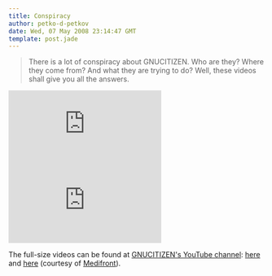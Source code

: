 ```yaml
---
title: Conspiracy
author: petko-d-petkov
date: Wed, 07 May 2008 23:14:47 GMT
template: post.jade
---
```


> There is a lot of conspiracy about GNUCITIZEN. Who are they? Where they come from? And what they are trying to do? Well, these videos shall give you all the answers.

<iframe class="video" src="http://www.youtube.com/embed/VycSMDtGyz4" frameborder="0" allowfullscreen></iframe>
<iframe class="video" src="http://www.youtube.com/embed/Wi7cYvJL5qo" frameborder="0" allowfullscreen></iframe>

The full-size videos can be found at [GNUCITIZEN's YouTube channel](http://youtube.com/gnucitizen): [here](http://www.youtube.com/watch?v=VycSMDtGyz4) and [here](http://www.youtube.com/watch?v=Wi7cYvJL5qo) (courtesy of [Medifront](http://www.mediafront.no/)).
